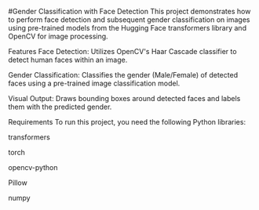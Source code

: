 #Gender Classification with Face Detection
This project demonstrates how to perform face detection and subsequent gender classification on images using pre-trained models from the Hugging Face transformers library and OpenCV for image processing.

Features
Face Detection: Utilizes OpenCV's Haar Cascade classifier to detect human faces within an image.

Gender Classification: Classifies the gender (Male/Female) of detected faces using a pre-trained image classification model.

Visual Output: Draws bounding boxes around detected faces and labels them with the predicted gender.

Requirements
To run this project, you need the following Python libraries:

transformers

torch

opencv-python

Pillow

numpy
